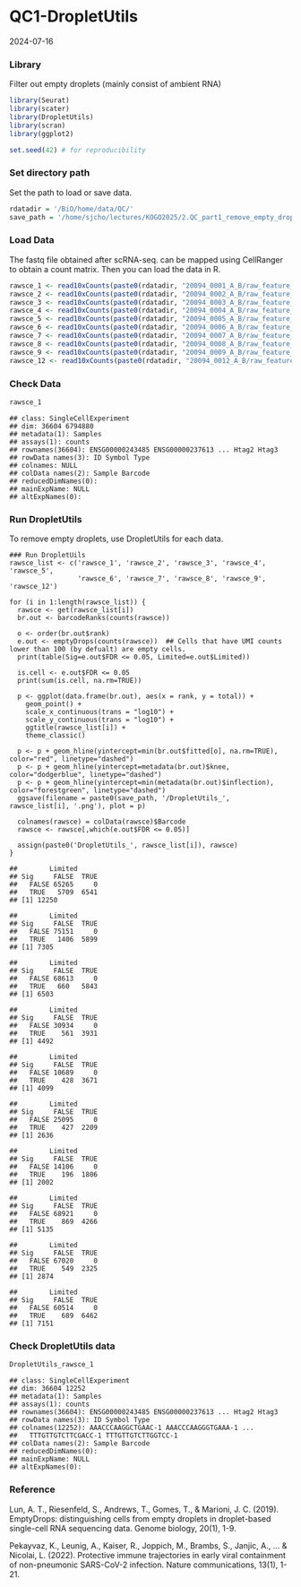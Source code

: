 QC1-DropletUtils
================
2024-07-16

### **Library**

Filter out empty droplets (mainly consist of ambient RNA)

``` r
library(Seurat)
library(scater)
library(DropletUtils)
library(scran)
library(ggplot2)

set.seed(42) # for reproducibility
```

### **Set directory path**

Set the path to load or save data.

``` r
rdatadir = '/BiO/home/data/QC/'
save_path = '/home/sjcho/lectures/KOGO2025/2.QC_part1_remove_empty_droplets/outs'
```

### **Load Data**

The fastq file obtained after scRNA-seq. can be mapped using CellRanger
to obtain a count matrix. Then you can load the data in R.

``` r
rawsce_1 <- read10xCounts(paste0(rdatadir, "20094_0001_A_B/raw_feature_bc_matrix"), type = "sparse", compressed = TRUE)
rawsce_2 <- read10xCounts(paste0(rdatadir, "20094_0002_A_B/raw_feature_bc_matrix"), type = "sparse", compressed = TRUE)
rawsce_3 <- read10xCounts(paste0(rdatadir, "20094_0003_A_B/raw_feature_bc_matrix"), type = "sparse", compressed = TRUE)
rawsce_4 <- read10xCounts(paste0(rdatadir, "20094_0004_A_B/raw_feature_bc_matrix"), type = "sparse", compressed = TRUE)
rawsce_5 <- read10xCounts(paste0(rdatadir, "20094_0005_A_B/raw_feature_bc_matrix"), type = "sparse", compressed = TRUE)
rawsce_6 <- read10xCounts(paste0(rdatadir, "20094_0006_A_B/raw_feature_bc_matrix"), type = "sparse", compressed = TRUE)
rawsce_7 <- read10xCounts(paste0(rdatadir, "20094_0007_A_B/raw_feature_bc_matrix"), type = "sparse", compressed = TRUE)
rawsce_8 <- read10xCounts(paste0(rdatadir, "20094_0008_A_B/raw_feature_bc_matrix"), type = "sparse", compressed = TRUE)
rawsce_9 <- read10xCounts(paste0(rdatadir, "20094_0009_A_B/raw_feature_bc_matrix"), type = "sparse", compressed = TRUE)
rawsce_12 <- read10xCounts(paste0(rdatadir, "20094_0012_A_B/raw_feature_bc_matrix"), type = "sparse", compressed = TRUE)
```

### **Check Data**

``` r
rawsce_1
```

    ## class: SingleCellExperiment 
    ## dim: 36604 6794880 
    ## metadata(1): Samples
    ## assays(1): counts
    ## rownames(36604): ENSG00000243485 ENSG00000237613 ... Htag2 Htag3
    ## rowData names(3): ID Symbol Type
    ## colnames: NULL
    ## colData names(2): Sample Barcode
    ## reducedDimNames(0):
    ## mainExpName: NULL
    ## altExpNames(0):

### **Run DropletUtils**

To remove empty droplets, use DropletUtils for each data.
```
### Run DropletUils
rawsce_list <- c('rawsce_1', 'rawsce_2', 'rawsce_3', 'rawsce_4', 'rawsce_5',
                 'rawsce_6', 'rawsce_7', 'rawsce_8', 'rawsce_9', 'rawsce_12')

for (i in 1:length(rawsce_list)) {
  rawsce <- get(rawsce_list[i])
  br.out <- barcodeRanks(counts(rawsce))
  
  o <- order(br.out$rank)
  e.out <- emptyDrops(counts(rawsce))  ## Cells that have UMI counts lower than 100 (by defualt) are empty cells.
  print(table(Sig=e.out$FDR <= 0.05, Limited=e.out$Limited))

  is.cell <- e.out$FDR <= 0.05
  print(sum(is.cell, na.rm=TRUE))

  p <- ggplot(data.frame(br.out), aes(x = rank, y = total)) + 
    geom_point() + 
    scale_x_continuous(trans = "log10") +
    scale_y_continuous(trans = "log10") +
    ggtitle(rawsce_list[i]) +
    theme_classic()
  
  p <- p + geom_hline(yintercept=min(br.out$fitted[o], na.rm=TRUE), color="red", linetype="dashed")
  p <- p + geom_hline(yintercept=metadata(br.out)$knee, color="dodgerblue", linetype="dashed")
  p <- p + geom_hline(yintercept=min(metadata(br.out)$inflection), color="forestgreen", linetype="dashed")
  ggsave(filename = paste0(save_path, '/DropletUtils_', rawsce_list[i], '.png'), plot = p)
  
  colnames(rawsce) = colData(rawsce)$Barcode
  rawsce <- rawsce[,which(e.out$FDR <= 0.05)]
  
  assign(paste0('DropletUtils_', rawsce_list[i]), rawsce)
}
```

    ##        Limited
    ## Sig     FALSE  TRUE
    ##   FALSE 65265     0
    ##   TRUE   5709  6541
    ## [1] 12250

    ##        Limited
    ## Sig     FALSE  TRUE
    ##   FALSE 75151     0
    ##   TRUE   1406  5899
    ## [1] 7305

    ##        Limited
    ## Sig     FALSE  TRUE
    ##   FALSE 68613     0
    ##   TRUE   660   5843
    ## [1] 6503

    ##        Limited
    ## Sig     FALSE  TRUE
    ##   FALSE 30934     0
    ##   TRUE    561  3931
    ## [1] 4492

    ##        Limited
    ## Sig     FALSE  TRUE
    ##   FALSE 10689     0
    ##   TRUE    428  3671
    ## [1] 4099

    ##        Limited
    ## Sig     FALSE  TRUE
    ##   FALSE 25095     0
    ##   TRUE    427  2209
    ## [1] 2636

    ##        Limited
    ## Sig     FALSE  TRUE
    ##   FALSE 14106     0
    ##   TRUE    196  1806
    ## [1] 2002

    ##        Limited
    ## Sig     FALSE  TRUE
    ##   FALSE 68921     0
    ##   TRUE    869  4266
    ## [1] 5135

    ##        Limited
    ## Sig     FALSE  TRUE
    ##   FALSE 67020     0
    ##   TRUE    549  2325
    ## [1] 2874

    ##        Limited
    ## Sig     FALSE  TRUE
    ##   FALSE 60514     0
    ##   TRUE    689  6462
    ## [1] 7151

### **Check DropletUtils data**

``` r
DropletUtils_rawsce_1
```

    ## class: SingleCellExperiment 
    ## dim: 36604 12252 
    ## metadata(1): Samples
    ## assays(1): counts
    ## rownames(36604): ENSG00000243485 ENSG00000237613 ... Htag2 Htag3
    ## rowData names(3): ID Symbol Type
    ## colnames(12252): AAACCCAAGGCTGAAC-1 AAACCCAAGGGTGAAA-1 ...
    ##   TTTGTTGTCTTCGACC-1 TTTGTTGTCTTGGTCC-1
    ## colData names(2): Sample Barcode
    ## reducedDimNames(0):
    ## mainExpName: NULL
    ## altExpNames(0):

### **Reference**

Lun, A. T., Riesenfeld, S., Andrews, T., Gomes, T., & Marioni, J. C.
(2019). EmptyDrops: distinguishing cells from empty droplets in
droplet-based single-cell RNA sequencing data. Genome biology, 20(1),
1-9.

Pekayvaz, K., Leunig, A., Kaiser, R., Joppich, M., Brambs, S., Janjic,
A., … & Nicolai, L. (2022). Protective immune trajectories in early
viral containment of non-pneumonic SARS-CoV-2 infection. Nature
communications, 13(1), 1-21.
